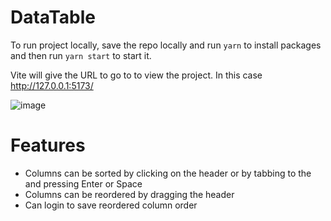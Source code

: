 # DataTable

To run project locally, save the repo locally and run `yarn` to install packages and then run `yarn start` to start it.

Vite will give the URL to go to to view the project. In this case http://127.0.0.1:5173/

![image](https://github.com/jdcai/DataTable/assets/4312305/d6fb6d8f-0df7-4ef7-b68d-8857f07af022)

# Features
* Columns can be sorted by clicking on the header or by tabbing to the and pressing Enter or Space
* Columns can be reordered by dragging the header
* Can login to save reordered column order
